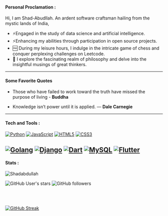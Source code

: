 


#### Personal Proclamation :

<p> Hi, I am Shad-Abudllah. An ardent software craftsman hailing from the mystic lands of India, 
</p> 


   - ⚡Engaged in the study of data science and artificial intelligence.
   - ⚡Enhancing my abilities through participation in open source projects.
   - 🆓 During my leisure hours, I indulge in the intricate game of chess and conquer perplexing challenges on Leetcode.
   - 🔭 I explore the fascinating realm of philosophy and delve into the insightful musings of great thinkers.
   
  
 
  
  --- 
  #### Some Favorite Quotes 
  
  - Those who have failed to work toward the truth have missed the purpose of living - **Buddha**
  
  - Knowledge isn’t power until it is applied. ― **Dale Carnegie** 
  
 

<!--
---
#### Get in touch :

[![LinkedIn Badge](https://img.shields.io/badge/LinkedIn-Profile-informational?style=flat&logo=linkedin&logoColor=white&color=4AB197)](#)
[![Lichess Badge](https://img.shields.io/badge/Lichess-ID:ShadAbdullah-informational?style=flat&logo=Lichess&logoColor=FFFFFF&color=4AB197)](#)

---

#### Online persona :
[![LeetCode Badge](https://img.shields.io/badge/Leet-Code-informational?style=flat&logo=Leetcode&logoColor=FFFFFF&color=4AB197)](https://leetcode.com/ShadAbdullah/)
[![Codeforces Badge](https://img.shields.io/badge/Code-Forces-informational?style=flat&logo=Codeforces&logoColor=FFFFFF&color=4AB197)](#)
[![HackerRank Badge](https://img.shields.io/badge/Hacker-Rank-informational?style=flat&logo=HackerRank&logoColor=FFFFFF&color=4AB197)](#)
[![Medium Badge](https://img.shields.io/badge/Medium-Blog-informational?style=flat&logo=Medium&logoColor=FFFFFF&color=4AB197)](#)
[![Discord Badge](https://img.shields.io/badge/Discord-Server-informational?style=flat&logo=Discord&logoColor=FFFFFF&color=4AB197)](#)




-->

---

#### Tech and Tools :


[![Python](https://img.shields.io/badge/Python-Language-informational?style=flat&logo=Python&logoColor=FFFFFF&color=4AB197)](#)
[![JavaScript](https://img.shields.io/badge/JavaScript-Language-informational?style=flat&logo=JavaScript&logoColor=FFFFFF&color=4AB197)](#)
[![HTML5](https://img.shields.io/badge/HTML5-Language-informational?style=flat&logo=HTML5&logoColor=FFFFFF&color=4AB197)](#)
[![CSS3](https://img.shields.io/badge/CSS3-Language-informational?style=flat&logo=CSS3&logoColor=FFFFFF&color=4AB197)](#)

[![Golang](https://img.shields.io/badge/Go-lang-informational?style=flat&logo=Go&logoColor=FFFFFF&color=4AB197)](#)
[![Django](https://img.shields.io/badge/Django-informational?style=flat&logo=Django&logoColor=FFFFFF&color=4AB197)](#)
[![Dart](https://img.shields.io/badge/Dart-Language-informational?style=flat&logo=dart&logoColor=FFFFFF&color=4AB197)](#)
[![MySQL](https://img.shields.io/badge/MySQL-DBMS-informational?style=flat&logo=MySQL&logoColor=FFFFFF&color=4AB197)](#)
[![Flutter](https://img.shields.io/badge/Flut-ter-informational?style=flat&logo=flutter&logoColor=FFFFFF&color=4AB197)](#)
---
#### Stats :

 <img src="https://komarev.com/ghpvc/?username=Shadabdullah&label=Profile%20views&color=4AB197&style=flat" alt="Shadabdullah" />
 
 
![GitHub User's stars](https://img.shields.io/github/stars/Shadabdullah?color=4AB197&logo=github)
![GitHub followers](https://img.shields.io/github/followers/Shadabdullah?color=4AB197&logo=github)



<br><br>

[![GitHub Streak](https://github-readme-streak-stats.herokuapp.com?user=Shadabdullah&background=000000&border=EBEBEB&stroke=EBEBEB&ring=4AB197&fire=4AB197&currStreakNum=4AB197&sideNums=4AB197&currStreakLabel=4AB197&sideLabels=EBEBEB&dates=EBEBEB)](https://git.io/streak-stats)


<!--
<a href="https://github.com/Shadabdullah">
  <img align="center" style="margin:0.5rem" src="https://github-readme-stats.vercel.app/api?username=Shadabdullah&show_icons=true&line_height=27&count_private=true&title_color=4AB197&text_color=FFFFFF&icon_color=4AB197&bg_color=0000" alt="ShadAbdullah's GitHub Stats" />
</a>
